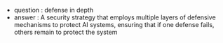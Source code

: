 - question : defense in depth
- answer : A security strategy that employs multiple layers of defensive mechanisms to protect AI systems, ensuring that if one defense fails, others remain to protect the system